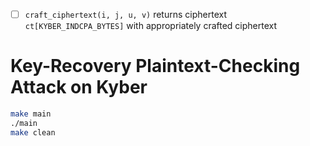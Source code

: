 - [ ] `craft_ciphertext(i, j, u, v)` returns ciphertext `ct[KYBER_INDCPA_BYTES]` with appropriately crafted ciphertext

# Key-Recovery Plaintext-Checking Attack on Kyber

```bash
make main
./main
make clean
```
